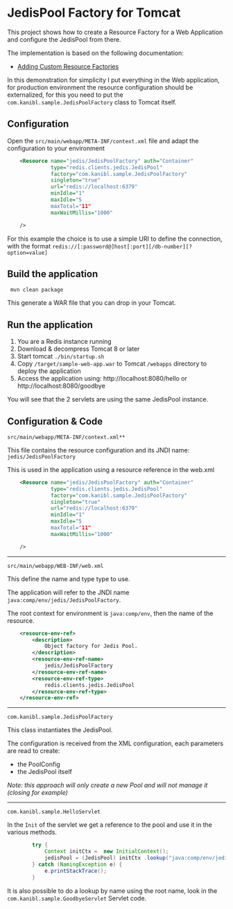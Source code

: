 # JedisPool Factory for Tomcat

This project shows how to create a Resource Factory for a Web Application and configure the JedisPool from there.


The implementation is based on the following documentation:

* [Adding Custom Resource Factories](http://www.ymlkhh.com.tw/docs/jndi-resources-howto.html#Adding_Custom_Resource_Factories)


In this demonstration for simplicity I put everything in the Web application, for production environment 
the resource configuration should be externalized, for this you need to put the `com.kanibl.sample.JedisPoolFactory` 
class to Tomcat itself.

## Configuration

Open the `src/main/webapp/META-INF/context.xml` file and adapt the configuration to your environment

```xml
    <Resource name="jedis/JedisPoolFactory" auth="Container"
              type="redis.clients.jedis.JedisPool"
              factory="com.kanibl.sample.JedisPoolFactory"
              singleton="true"
              url="redis://localhost:6379"
              minIdle="1"
              maxIdle="5
              maxTotal="11"
              maxWaitMillis="1000"

    />
```
For this example the choice is to use a simple URI to define the connection,
 with the format `redis://[:password@]host[:port][/db-number][?option=value]`

## Build the application

```
 mvn clean package
```

This generate a WAR file that you can drop in your Tomcat.


## Run the application

1. You are a Redis instance running
1. Download & decompress Tomcat 8 or later
1. Start tomcat `./bin/startup.sh`
1. Copy `/target/sample-web-app.war` to Tomcat `/webapps` directory to deploy the application
1. Access the application using: http://localhost:8080/hello or http://localhost:8080/goodbye 

You will see that the 2 servlets are using the same JedisPool instance.

## Configuration & Code

``src/main/webapp/META-INF/context.xml**``

This file contains the resource configuration and its JNDI name: `jedis/JedisPoolFactory`

This is used in the application using a resource reference in the web.xml

```xml
    <Resource name="jedis/JedisPoolFactory" auth="Container"
              type="redis.clients.jedis.JedisPool"
              factory="com.kanibl.sample.JedisPoolFactory"
              singleton="true"
              url="redis://localhost:6379"
              minIdle="1"
              maxIdle="5
              maxTotal="11"
              maxWaitMillis="1000"

    />
```

---
``src/main/webapp/WEB-INF/web.xml``

This define the name and type type to use.

The application will refer to the JNDI name `java:comp/env/jedis/JedisPoolFactory`.

The root context for environment is `java:comp/env`, then the name of the resource.

```xml
    <resource-env-ref>
        <description>
            Object factory for Jedis Pool.
        </description>
        <resource-env-ref-name>
            jedis/JedisPoolFactory
        </resource-env-ref-name>
        <resource-env-ref-type>
            redis.clients.jedis.JedisPool
        </resource-env-ref-type>
    </resource-env-ref>
```


---
``com.kanibl.sample.JedisPoolFactory``

This class instantiates the JedisPool.

The configuration is received from the XML configuration, each parameters are read to create:
* the PoolConfig
* the JedisPool itself

*Note: this approach will only create a new Pool and will not manage it (closing for example)*

---
```com.kanibl.sample.HelloServlet```

In the `Init` of the servlet we get a reference to the pool and use it in the various methods.

```java
        try {
            Context initCtx =  new InitialContext();
            jedisPool = (JedisPool) initCtx .lookup("java:comp/env/jedis/JedisPoolFactory");
        } catch (NamingException e) {
            e.printStackTrace();
        }
```

It is also possible to do a lookup by name using the root name, look in the `com.kanibl.sample.GoodbyeServlet` Servlet code.